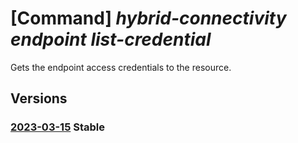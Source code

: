 # [Command] _hybrid-connectivity endpoint list-credential_

Gets the endpoint access credentials to the resource.

## Versions

### [2023-03-15](/Resources/mgmt-plane/L3tyZXNvdXJjZXVyaX0vcHJvdmlkZXJzL21pY3Jvc29mdC5oeWJyaWRjb25uZWN0aXZpdHkvZW5kcG9pbnRzL3t9L2xpc3RjcmVkZW50aWFscw==/2023-03-15.xml) **Stable**

<!-- mgmt-plane /{resourceuri}/providers/microsoft.hybridconnectivity/endpoints/{}/listcredentials 2023-03-15 -->
